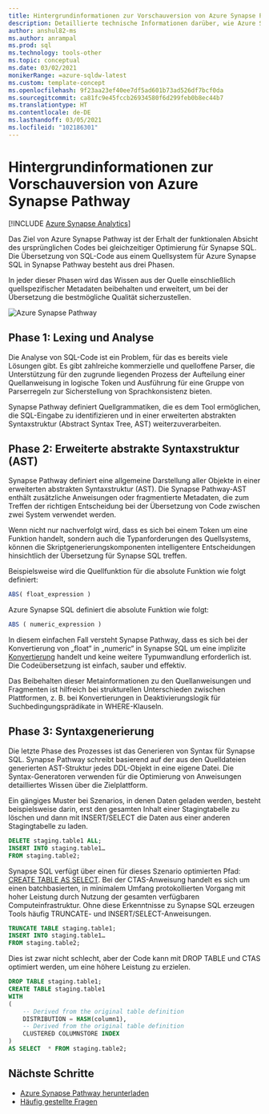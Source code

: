 ```yaml
---
title: Hintergrundinformationen zur Vorschauversion von Azure Synapse Pathway
description: Detaillierte technische Informationen darüber, wie Azure Synapse Pathway Ihren Code übersetzt
author: anshul82-ms
ms.author: anrampal
ms.prod: sql
ms.technology: tools-other
ms.topic: conceptual
ms.date: 03/02/2021
monikerRange: =azure-sqldw-latest
ms.custom: template-concept
ms.openlocfilehash: 9f23aa23ef40ee7df5ad601b73ad526df7bcf0da
ms.sourcegitcommit: ca81fc9e45fccb26934580f6d299feb0b8ec44b7
ms.translationtype: HT
ms.contentlocale: de-DE
ms.lasthandoff: 03/05/2021
ms.locfileid: "102186301"
---
```

# <a name="azure-synapse-pathway-preview-behind-the-scenes"></a>Hintergrundinformationen zur Vorschauversion von Azure Synapse Pathway
[!INCLUDE [Azure Synapse Analytics](../../includes/applies-to-version/asa.md)]

Das Ziel von Azure Synapse Pathway ist der Erhalt der funktionalen Absicht des ursprünglichen Codes bei gleichzeitiger Optimierung für Synapse SQL. Die Übersetzung von SQL-Code aus einem Quellsystem für Azure Synapse SQL in Synapse Pathway besteht aus drei Phasen.

In jeder dieser Phasen wird das Wissen aus der Quelle einschließlich quellspezifischer Metadaten beibehalten und erweitert, um bei der Übersetzung die bestmögliche Qualität sicherzustellen.

 ![Azure Synapse Pathway](./media/synapse-pathway-behind-the-scenes/behind-the-scene.png)

## <a name="stage-1--lexing-and-parsing"></a>Phase 1: Lexing und Analyse

Die Analyse von SQL-Code ist ein Problem, für das es bereits viele Lösungen gibt. Es gibt zahlreiche kommerzielle und quelloffene Parser, die Unterstützung für den zugrunde liegenden Prozess der Aufteilung einer Quellanweisung in logische Token und Ausführung für eine Gruppe von Parserregeln zur Sicherstellung von Sprachkonsistenz bieten. 

Synapse Pathway definiert Quellgrammatiken, die es dem Tool ermöglichen, die SQL-Eingabe zu identifizieren und in einer erweiterten abstrakten Syntaxstruktur (Abstract Syntax Tree, AST) weiterzuverarbeiten. 

## <a name="stage-2---augmented-abstract-syntax-tree-ast"></a>Phase 2: Erweiterte abstrakte Syntaxstruktur (AST)

Synapse Pathway definiert eine allgemeine Darstellung aller Objekte in einer erweiterten abstrakten Syntaxstruktur (AST). Die Synapse Pathway-AST enthält zusätzliche Anweisungen oder fragmentierte Metadaten, die zum Treffen der richtigen Entscheidung bei der Übersetzung von Code zwischen zwei System verwendet werden.

Wenn nicht nur nachverfolgt wird, dass es sich bei einem Token um eine Funktion handelt, sondern auch die Typanforderungen des Quellsystems, können die Skriptgenerierungskomponenten intelligentere Entscheidungen hinsichtlich der Übersetzung für Synapse SQL treffen.

Beispielsweise wird die Quellfunktion für die absolute Funktion wie folgt definiert:

```sql  
ABS( float_expression ) 
```

Azure Synapse SQL definiert die absolute Funktion wie folgt:

```sql  
ABS ( numeric_expression )  
```

In diesem einfachen Fall versteht Synapse Pathway, dass es sich bei der Konvertierung von „float“ in „numeric“ in Synapse SQL um eine implizite [Konvertierung](../../t-sql/functions/cast-and-convert-transact-sql.md?view=azure-sqldw-latest&preserve-view=true#implicit-conversions) handelt und keine weitere Typumwandlung erforderlich ist. Die Codeübersetzung ist einfach, sauber und effektiv.

Das Beibehalten dieser Metainformationen zu den Quellanweisungen und Fragmenten ist hilfreich bei strukturellen Unterschieden zwischen Plattformen, z. B. bei Konvertierungen in Deaktivierungslogik für Suchbedingungsprädikate in WHERE-Klauseln.

## <a name="stage-3---syntax-generation"></a>Phase 3: Syntaxgenerierung

Die letzte Phase des Prozesses ist das Generieren von Syntax für Synapse SQL. Synapse Pathway schreibt basierend auf der aus den Quelldateien generierten AST-Struktur jedes DDL-Objekt in eine eigene Datei. Die Syntax-Generatoren verwenden für die Optimierung von Anweisungen detailliertes Wissen über die Zielplattform.

Ein gängiges Muster bei Szenarios, in denen Daten geladen werden, besteht beispielsweise darin, erst den gesamten Inhalt einer Stagingtabelle zu löschen und dann mit INSERT/SELECT die Daten aus einer anderen Stagingtabelle zu laden.

```sql  
DELETE staging.table1 ALL;
INSERT INTO staging.table1…
FROM staging.table2;
```

Synapse SQL verfügt über einen für dieses Szenario optimierten Pfad: [CREATE TABLE AS SELECT](/azure/synapse-analytics/sql-data-warehouse/sql-data-warehouse-develop-ctas). Bei der CTAS-Anweisung handelt es sich um einen batchbasierten, in minimalem Umfang protokollierten Vorgang mit hoher Leistung durch Nutzung der gesamten verfügbaren Computeinfrastruktur. Ohne diese Erkenntnisse zu Synapse SQL erzeugen Tools häufig TRUNCATE- und INSERT/SELECT-Anweisungen.

```sql  
TRUNCATE TABLE staging.table1;
INSERT INTO staging.table1…
FROM staging.table2;
```

Dies ist zwar nicht schlecht, aber der Code kann mit DROP TABLE und CTAS optimiert werden, um eine höhere Leistung zu erzielen.

```sql  
DROP TABLE staging.table1;
CREATE TABLE staging.table1
WITH
(
    -- Derived from the original table definition 
    DISTRIBUTION = HASH(column1),
    -- Derived from the original table definition
    CLUSTERED COLUMNSTORE INDEX
)
AS SELECT  * FROM staging.table2;
```

## <a name="next-steps"></a>Nächste Schritte

- [Azure Synapse Pathway herunterladen](synapse-pathway-download.md)
- [Häufig gestellte Fragen](pathway-faq.md)

